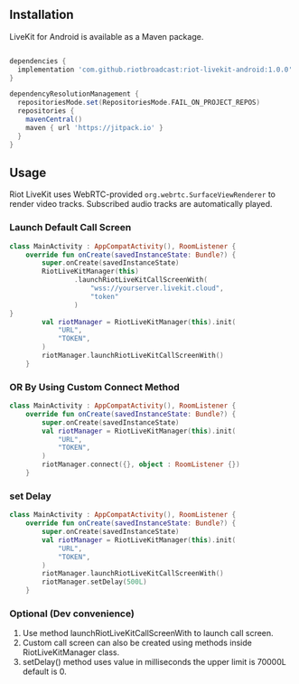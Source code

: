## Installation

LiveKit for Android is available as a Maven package.

```groovy title="build.gradle"

dependencies {
  implementation 'com.github.riotbroadcast:riot-livekit-android:1.0.0'
}

dependencyResolutionManagement {
  repositoriesMode.set(RepositoriesMode.FAIL_ON_PROJECT_REPOS)
  repositories {
    mavenCentral()
    maven { url 'https://jitpack.io' }
  }
}
```

## Usage


Riot LiveKit uses WebRTC-provided `org.webrtc.SurfaceViewRenderer` to render video tracks. Subscribed audio tracks are automatically played.
### Launch Default Call Screen

```kt
class MainActivity : AppCompatActivity(), RoomListener {
    override fun onCreate(savedInstanceState: Bundle?) {
        super.onCreate(savedInstanceState)
        RiotLiveKitManager(this)
                .launchRiotLiveKitCallScreenWith(
                    "wss://yourserver.livekit.cloud",
                    "token"
                )
}
        val riotManager = RiotLiveKitManager(this).init(
            "URL",
            "TOKEN",
        )
        riotManager.launchRiotLiveKitCallScreenWith()
    }
```

### OR By Using Custom Connect Method
```kt
class MainActivity : AppCompatActivity(), RoomListener {
    override fun onCreate(savedInstanceState: Bundle?) {
        super.onCreate(savedInstanceState)
        val riotManager = RiotLiveKitManager(this).init(
            "URL",
            "TOKEN",
        )
        riotManager.connect({}, object : RoomListener {})
    }
```

### set Delay
```kt
class MainActivity : AppCompatActivity(), RoomListener {
    override fun onCreate(savedInstanceState: Bundle?) {
        super.onCreate(savedInstanceState)
        val riotManager = RiotLiveKitManager(this).init(
            "URL",
            "TOKEN",
        )
        riotManager.launchRiotLiveKitCallScreenWith()
        riotManager.setDelay(500L) 
    }
```

### Optional (Dev convenience)

1. Use method launchRiotLiveKitCallScreenWith to launch call screen.
2. Custom call screen can also be created using methods inside RiotLiveKitManager class. 
3. setDelay() method uses value in milliseconds the upper limit is 70000L default is 0.
